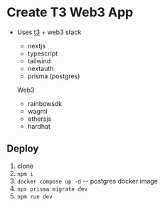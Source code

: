 # Create T3 Web3 App

- Uses [t3](https://create.t3.gg/) + web3 stack
    - nextjs
    - typescript
    - tailwind
    - nextauth
    - prisma (postgres)

    Web3
    - rainbowsdk
    - wagmi
    - ethersjs
    - hardhat

## Deploy
1. clone
2. `npm i`
3. `docker compose up -d` -- postgres docker image
4. `npx prisma migrate dev`
5. `npm run dev`